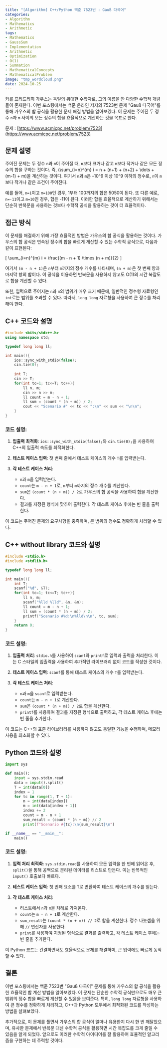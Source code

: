 ```yaml
---
title: "[Algorithm] C++/Python 백준 7523번 : Gauß 다국어"
categories: 
- Algorithm
- Mathematics
- Arithmetic
tags:
- Mathematics
- GaussSum
- Implementation
- Arithmetic
- Optimization
- O(1)
- Summation
- MathematicalConcepts
- MathematicalProblem
image: "tmp_wordcloud.png"
date: 2024-10-25
---
```


카를 프리드리히 가우스는 독일의 위대한 수학자로, 그의 이름을 딴 다양한 수학적 개념들이 존재한다. 이번 포스팅에서는 백준 온라인 저지의 7523번 문제 "Gauß 다국어"를 통해 가우스의 합 공식을 활용한 문제 해결 방법을 알아보겠다. 이 문제는 주어진 두 정수 `n`과 `m` 사이의 모든 정수의 합을 효율적으로 계산하는 것을 목표로 한다.

문제 : [https://www.acmicpc.net/problem/7523](https://www.acmicpc.net/problem/7523)

## 문제 설명

주어진 문제는 두 정수 `n`과 `m`이 주어질 때, `n`보다 크거나 같고 `m`보다 작거나 같은 모든 정수의 합을 구하는 것이다. 즉, \(\sum_{i=n}^{m} i = n + (n+1) + (n+2) + \dots + (m-1) + m\)을 계산하는 것이다. 여기서 `n`과 `m`은 -10^9 이상 10^9 이하의 정수로, `n`이 `m`보다 작거나 같은 조건이 주어진다.

예를 들어, `n=1`이고 `m=100`인 경우, 1부터 100까지의 합은 5050이 된다. 또 다른 예로, `n=-11`이고 `m=10`인 경우, 합은 -11이 된다. 이러한 합을 효율적으로 계산하기 위해서는 단순히 반복문을 사용하는 것보다 수학적 공식을 활용하는 것이 더 효율적이다.

## 접근 방식

이 문제를 해결하기 위해 가장 효율적인 방법은 가우스의 합 공식을 활용하는 것이다. 가우스의 합 공식은 연속된 정수의 합을 빠르게 계산할 수 있는 수학적 공식으로, 다음과 같이 표현된다:

\[
\sum_{i=n}^{m} i = \frac{(m - n + 1) \times (n + m)}{2}
\]

여기서 `(m - n + 1)`은 `n`부터 `m`까지의 정수 개수를 나타내며, `(n + m)`은 첫 번째 항과 마지막 항의 합이다. 이 공식을 이용하면 반복문을 사용하지 않고도 O(1)의 시간 복잡도로 합을 계산할 수 있다. 

또한, 입력으로 주어지는 `n`과 `m`의 범위가 매우 크기 때문에, 일반적인 정수형 자료형인 `int`로는 범위를 초과할 수 있다. 따라서, `long long` 자료형을 사용하여 큰 정수를 처리해야 한다.

## C++ 코드와 설명

```cpp
#include <bits/stdc++.h>
using namespace std;

typedef long long ll;

int main(){
    ios::sync_with_stdio(false);
    cin.tie(0);
    
    int T;
    cin >> T;
    for(int tc=1; tc<=T; tc++){
        ll n, m;
        cin >> n >> m;
        ll count = m - n + 1;
        ll sum = (count * (n + m)) / 2;
        cout << "Scenario #" << tc << ":\n" << sum << "\n\n";
    }
}
```

### 코드 설명:

1. **입출력 최적화**: `ios::sync_with_stdio(false);`와 `cin.tie(0);`을 사용하여 C++의 입출력 속도를 최적화한다.

2. **테스트 케이스 입력**: 첫 번째 줄에서 테스트 케이스의 개수 `T`를 입력받는다.

3. **각 테스트 케이스 처리**:
    - `n`과 `m`을 입력받는다.
    - `count`는 `m - n + 1`로, `n`부터 `m`까지의 정수 개수를 계산한다.
    - `sum`은 `(count * (n + m)) / 2`로 가우스의 합 공식을 사용하여 합을 계산한다.
    - 결과를 지정된 형식에 맞추어 출력한다. 각 테스트 케이스 후에는 빈 줄을 출력한다.

이 코드는 주어진 문제의 요구사항을 충족하며, 큰 범위의 정수도 정확하게 처리할 수 있다.

## C++ without library 코드와 설명

```cpp
#include <stdio.h>
#include <stdlib.h>

typedef long long ll;

int main(){
    int T;
    scanf("%d", &T);
    for(int tc=1; tc<=T; tc++){
        ll n, m;
        scanf("%lld %lld", &n, &m);
        ll count = m - n + 1;
        ll sum = (count * (n + m)) / 2;
        printf("Scenario #%d:\n%lld\n\n", tc, sum);
    }
    return 0;
}
```

### 코드 설명:

1. **입출력 처리**: `stdio.h`를 사용하여 `scanf`와 `printf`로 입력과 출력을 처리한다. 이는 C 스타일의 입출력을 사용하여 추가적인 라이브러리 없이 코드를 작성한 것이다.

2. **테스트 케이스 입력**: `scanf`를 통해 테스트 케이스의 개수 `T`를 입력받는다.

3. **각 테스트 케이스 처리**:
    - `n`과 `m`을 `scanf`로 입력받는다.
    - `count`는 `m - n + 1`로 계산한다.
    - `sum`은 `(count * (n + m)) / 2`로 합을 계산한다.
    - `printf`를 사용하여 결과를 지정된 형식으로 출력하고, 각 테스트 케이스 후에는 빈 줄을 추가한다.

이 코드는 C++의 표준 라이브러리를 사용하지 않고도 동일한 기능을 수행하며, 메모리 사용을 최소화할 수 있다.

## Python 코드와 설명

```python
import sys

def main():
    input = sys.stdin.read
    data = input().split()
    T = int(data[0])
    index = 1
    for tc in range(1, T + 1):
        n = int(data[index])
        m = int(data[index + 1])
        index += 2
        count = m - n + 1
        sum_result = (count * (n + m)) // 2
        print(f"Scenario #{tc}:\n{sum_result}\n")

if __name__ == "__main__":
    main()
```

### 코드 설명:

1. **입력 처리 최적화**: `sys.stdin.read`를 사용하여 모든 입력을 한 번에 읽어온 후, `split()`을 통해 공백으로 분리된 데이터를 리스트로 만든다. 이는 반복적인 `input()` 호출보다 빠르다.

2. **테스트 케이스 입력**: 첫 번째 요소를 `T`로 변환하여 테스트 케이스의 개수를 얻는다.

3. **각 테스트 케이스 처리**:
    - 리스트에서 `n`과 `m`을 차례로 가져온다.
    - `count`는 `m - n + 1`로 계산한다.
    - `sum_result`는 `(count * (n + m)) // 2`로 합을 계산한다. 정수 나눗셈을 위해 `//` 연산자를 사용한다.
    - `print`를 사용하여 지정된 형식으로 결과를 출력하고, 각 테스트 케이스 후에는 빈 줄을 추가한다.

이 Python 코드는 간결하면서도 효율적으로 문제를 해결하며, 큰 입력에도 빠르게 동작할 수 있다.

## 결론

이번 포스팅에서는 백준 7523번 "Gauß 다국어" 문제를 통해 가우스의 합 공식을 활용한 효율적인 합 계산 방법을 알아보았다. 이 문제는 단순한 수학적 공식만으로도 매우 큰 범위의 정수 합을 빠르게 계산할 수 있음을 보여준다. 특히, `long long` 자료형을 사용하여 큰 정수를 정확하게 처리하고, C++과 Python 모두에서 최적화된 코드를 작성하는 방법을 살펴보았다.

추가적으로, 이 문제를 풀면서 가우스의 합 공식이 얼마나 유용한지 다시 한 번 깨달았으며, 유사한 문제에서 반복문 대신 수학적 공식을 활용하면 시간 복잡도를 크게 줄일 수 있음을 알게 되었다. 앞으로도 이러한 수학적 아이디어를 잘 활용하여 효율적인 알고리즘을 구현하는 데 주력할 것이다.